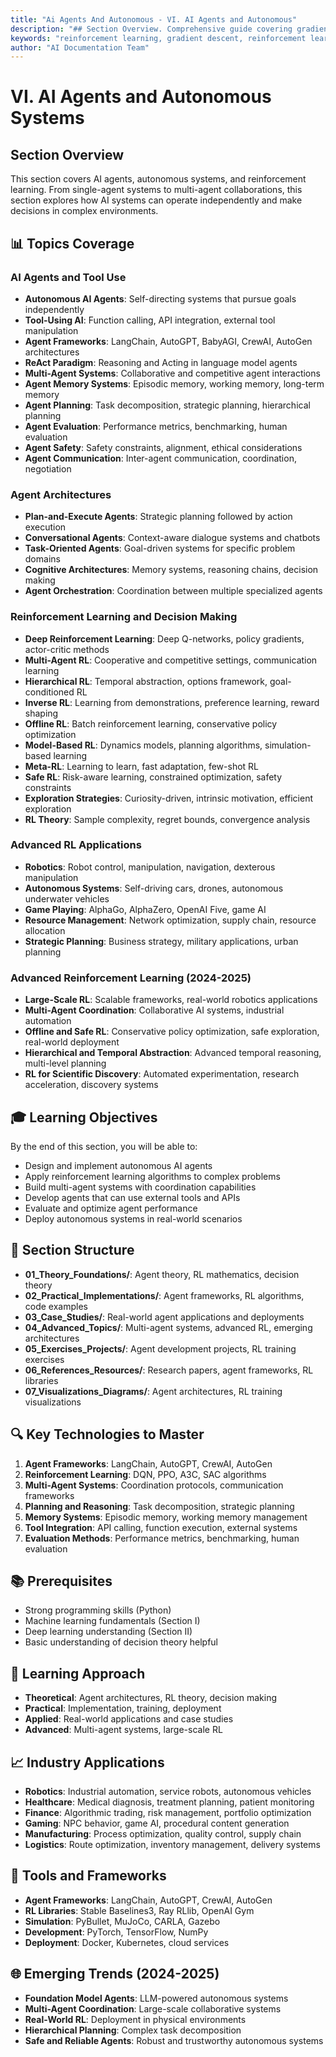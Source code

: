 ```yaml
---
title: "Ai Agents And Autonomous - VI. AI Agents and Autonomous"
description: "## Section Overview. Comprehensive guide covering gradient descent, reinforcement learning, algorithms, neural architectures, model training. Part of AI docu..."
keywords: "reinforcement learning, gradient descent, reinforcement learning, algorithms, artificial intelligence, machine learning, AI documentation"
author: "AI Documentation Team"
---
```


# VI. AI Agents and Autonomous Systems

## Section Overview
This section covers AI agents, autonomous systems, and reinforcement learning. From single-agent systems to multi-agent collaborations, this section explores how AI systems can operate independently and make decisions in complex environments.

## 📊 Topics Coverage

### AI Agents and Tool Use
- **Autonomous AI Agents**: Self-directing systems that pursue goals independently
- **Tool-Using AI**: Function calling, API integration, external tool manipulation
- **Agent Frameworks**: LangChain, AutoGPT, BabyAGI, CrewAI, AutoGen architectures
- **ReAct Paradigm**: Reasoning and Acting in language model agents
- **Multi-Agent Systems**: Collaborative and competitive agent interactions
- **Agent Memory Systems**: Episodic memory, working memory, long-term memory
- **Agent Planning**: Task decomposition, strategic planning, hierarchical planning
- **Agent Evaluation**: Performance metrics, benchmarking, human evaluation
- **Agent Safety**: Safety constraints, alignment, ethical considerations
- **Agent Communication**: Inter-agent communication, coordination, negotiation

### Agent Architectures
- **Plan-and-Execute Agents**: Strategic planning followed by action execution
- **Conversational Agents**: Context-aware dialogue systems and chatbots
- **Task-Oriented Agents**: Goal-driven systems for specific problem domains
- **Cognitive Architectures**: Memory systems, reasoning chains, decision making
- **Agent Orchestration**: Coordination between multiple specialized agents

### Reinforcement Learning and Decision Making
- **Deep Reinforcement Learning**: Deep Q-networks, policy gradients, actor-critic methods
- **Multi-Agent RL**: Cooperative and competitive settings, communication learning
- **Hierarchical RL**: Temporal abstraction, options framework, goal-conditioned RL
- **Inverse RL**: Learning from demonstrations, preference learning, reward shaping
- **Offline RL**: Batch reinforcement learning, conservative policy optimization
- **Model-Based RL**: Dynamics models, planning algorithms, simulation-based learning
- **Meta-RL**: Learning to learn, fast adaptation, few-shot RL
- **Safe RL**: Risk-aware learning, constrained optimization, safety constraints
- **Exploration Strategies**: Curiosity-driven, intrinsic motivation, efficient exploration
- **RL Theory**: Sample complexity, regret bounds, convergence analysis

### Advanced RL Applications
- **Robotics**: Robot control, manipulation, navigation, dexterous manipulation
- **Autonomous Systems**: Self-driving cars, drones, autonomous underwater vehicles
- **Game Playing**: AlphaGo, AlphaZero, OpenAI Five, game AI
- **Resource Management**: Network optimization, supply chain, resource allocation
- **Strategic Planning**: Business strategy, military applications, urban planning

### Advanced Reinforcement Learning (2024-2025)
- **Large-Scale RL**: Scalable frameworks, real-world robotics applications
- **Multi-Agent Coordination**: Collaborative AI systems, industrial automation
- **Offline and Safe RL**: Conservative policy optimization, safe exploration, real-world deployment
- **Hierarchical and Temporal Abstraction**: Advanced temporal reasoning, multi-level planning
- **RL for Scientific Discovery**: Automated experimentation, research acceleration, discovery systems

## 🎓 Learning Objectives

By the end of this section, you will be able to:
- Design and implement autonomous AI agents
- Apply reinforcement learning algorithms to complex problems
- Build multi-agent systems with coordination capabilities
- Develop agents that can use external tools and APIs
- Evaluate and optimize agent performance
- Deploy autonomous systems in real-world scenarios

## 📁 Section Structure

- **01_Theory_Foundations/**: Agent theory, RL mathematics, decision theory
- **02_Practical_Implementations/**: Agent frameworks, RL algorithms, code examples
- **03_Case_Studies/**: Real-world agent applications and deployments
- **04_Advanced_Topics/**: Multi-agent systems, advanced RL, emerging architectures
- **05_Exercises_Projects/**: Agent development projects, RL training exercises
- **06_References_Resources/**: Research papers, agent frameworks, RL libraries
- **07_Visualizations_Diagrams/**: Agent architectures, RL training visualizations

## 🔍 Key Technologies to Master
1. **Agent Frameworks**: LangChain, AutoGPT, CrewAI, AutoGen
2. **Reinforcement Learning**: DQN, PPO, A3C, SAC algorithms
3. **Multi-Agent Systems**: Coordination protocols, communication frameworks
4. **Planning and Reasoning**: Task decomposition, strategic planning
5. **Memory Systems**: Episodic memory, working memory management
6. **Tool Integration**: API calling, function execution, external systems
7. **Evaluation Methods**: Performance metrics, benchmarking, human evaluation

## 📚 Prerequisites
- Strong programming skills (Python)
- Machine learning fundamentals (Section I)
- Deep learning understanding (Section II)
- Basic understanding of decision theory helpful

## 🎯 Learning Approach
- **Theoretical**: Agent architectures, RL theory, decision making
- **Practical**: Implementation, training, deployment
- **Applied**: Real-world applications and case studies
- **Advanced**: Multi-agent systems, large-scale RL

## 📈 Industry Applications
- **Robotics**: Industrial automation, service robots, autonomous vehicles
- **Healthcare**: Medical diagnosis, treatment planning, patient monitoring
- **Finance**: Algorithmic trading, risk management, portfolio optimization
- **Gaming**: NPC behavior, game AI, procedural content generation
- **Manufacturing**: Process optimization, quality control, supply chain
- **Logistics**: Route optimization, inventory management, delivery systems

## 🔧 Tools and Frameworks
- **Agent Frameworks**: LangChain, AutoGPT, CrewAI, AutoGen
- **RL Libraries**: Stable Baselines3, Ray RLlib, OpenAI Gym
- **Simulation**: PyBullet, MuJoCo, CARLA, Gazebo
- **Development**: PyTorch, TensorFlow, NumPy
- **Deployment**: Docker, Kubernetes, cloud services

## 🌐 Emerging Trends (2024-2025)
- **Foundation Model Agents**: LLM-powered autonomous systems
- **Multi-Agent Coordination**: Large-scale collaborative systems
- **Real-World RL**: Deployment in physical environments
- **Hierarchical Planning**: Complex task decomposition
- **Safe and Reliable Agents**: Robust and trustworthy autonomous systems